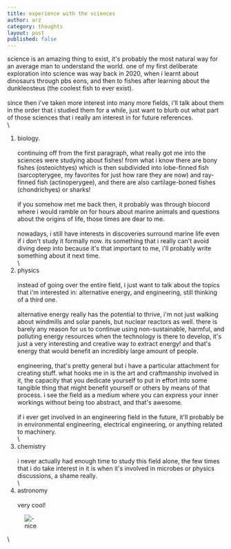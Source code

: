 ```yaml
---
title: experience with the sciences
author: arz
category: thoughts
layout: post
published: false
---
```


science is an amazing thing to exist, it's probably the most natural way for an average man to understand the world. one of my first deliberate exploration into science was way back in 2020, when i learnt about dinosaurs through pbs eons, and then to fishes after learning about the dunkleosteus (the coolest fish to ever exist).\
\
since then i've taken more interest into many more fields, i'll talk about them in the order that i studied them for a while, just want to blurb out what part of those sciences that i really am interest in for future references.\
\
1. biology.\
\
continuing off from the first paragraph, what really got me into the sciences were studying about fishes! from what i know there are bony fishes (osteoichtyes) which is then subdivided into lobe-finned fish (sarcopterygee, my favorites for just how rare they are now) and ray-finned fish (actinoperygee), and there are also cartilage-boned fishes (chondrichyes) or sharks!\
\
if you somehow met me back then, it probably was through biocord where i would ramble on for hours about marine animals and questions about the origins of life, those times are dear to me.\
\
nowadays, i still have interests in discoveries surround marine life even if i don't study it formally now. its something that i really can't avoid diving deep into because it's that important to me, i'll probably write something about it next time.\
\
2. physics\
\
instead of going over the entire field, i just want to talk about the topics that i'm interested in: alternative energy, and engineering, still thinking of a third one.\
\
alternative energy really has the potential to thrive, i'm not just walking about windmills and solar panels, but nuclear reactors as well. there is barely any reason for us to continue using non-sustainable, harmful, and polluting energy resources when the technology is there to develop, it's just a very interesting and creative way to extract energy! and that's energy that would benefit an incredibly large amount of people.\
\
engineering, that's pretty general but i have a particular attachment for creating stuff. what hooks me in is the art and craftmanship involved in it, the capacity that you dedicate yourself to put in effort into some tangible thing that might benefit yourself or others by means of that process. i see the field as a medium where you can express your inner workings without being too abstract, and that's awesome.\
\
if i ever get involved in an engineering field in the future, it'll probably be in environmental engineering, electrical engineering, or anything related to machinery.\
\
3. chemistry\
\
i never actually had enough time to study this field alone, the few times that i do take interest in it is when it's involved in microbes or physics discussions, a shame really.\
\
4. astronomy\
\
very cool!


<figure>
  <img alt="-" src="/assets/images/-" />
  <figcaption>
    nice
  </figcaption>
</figure>\